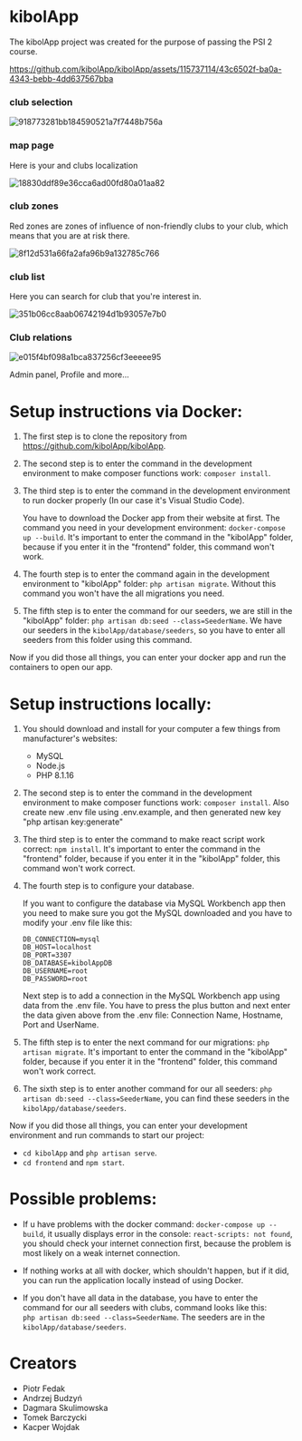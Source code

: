 # kibolApp
The kibolApp project was created for the purpose of passing the PSI 2 course.




https://github.com/kibolApp/kibolApp/assets/115737114/43c6502f-ba0a-4343-bebb-4dd637567bba



### club selection

![918773281bb184590521a7f7448b756a](https://github.com/kibolApp/kibolApp/assets/115737114/b9614525-5901-4905-9f55-6211ad09071b)

### map page
Here is your and clubs localization

![18830ddf89e36cca6ad00fd80a01aa82](https://github.com/kibolApp/kibolApp/assets/115737114/ec02792e-b24b-4058-9316-7e3d72903b8e)

### club zones
Red zones are zones of influence of non-friendly clubs to your club, which means that you are at risk there.

![8f12d531a66fa2afa96b9a132785c766](https://github.com/kibolApp/kibolApp/assets/115737114/59d948c9-3101-4c9f-a4c0-fc395a547478)

### club list
Here you can search for club that you're interest in.

![351b06cc8aab06742194d1b93057e7b0](https://github.com/kibolApp/kibolApp/assets/115737114/03cab8da-9f4a-4292-b1c3-7fa0e06ad0e9)

### Club relations

![e015f4bf098a1bca837256cf3eeeee95](https://github.com/kibolApp/kibolApp/assets/115737114/d5401bf1-331a-497c-a5cb-31c939f1f947)

Admin panel, Profile and more...

# Setup instructions via Docker:

1. The first step is to clone the repository from https://github.com/kibolApp/kibolApp.

2. The second step is to enter the command in the development environment to make composer functions work: ```composer install```.

3. The third step is to enter the command in the development environment to run docker properly (In our case it's Visual Studio Code). 

    You have to download the Docker app from their website at first. The command you need in your development environment:
     ```docker-compose up --build```. 
    It's important to enter the command in the "kibolApp" folder, because if you enter it in the "frontend" folder, this command won't work.

4. The fourth step is to enter the command again in the development environment to "kibolApp" folder: ```php artisan migrate```. Without this command you won't have the
    all migrations you need.

5. The fifth step is to enter the command for our seeders, we are still in the "kibolApp" folder:
 ```php artisan db:seed --class=SeederName```. We have our seeders in the ```kibolApp/database/seeders```, so you have to enter all seeders from this folder using this command.

Now if you did those all things, you can enter your docker app and run the containers to open our app.

# Setup instructions locally:

1. You should download and install for your computer a few things from manufacturer's websites:
    - MySQL
    - Node.js
    - PHP 8.1.16

2. The second step is to enter the command in the development environment to make composer functions work: ```composer install```. Also create new .env file using .env.example, and then generated new key "php artisan key:generate"

3. The third step is to enter the command to make react script work correct: ```npm install```.
     It's important to enter the command in the "frontend" folder, because if you enter it in the "kibolApp" folder, this command won't work correct.

4. The fourth step is to configure your database.

    If you want to configure the database via MySQL Workbench app then you need to make sure you got the MySQL downloaded and you have to modify your .env file like this:
    ```
    DB_CONNECTION=mysql
    DB_HOST=localhost
    DB_PORT=3307
    DB_DATABASE=kibolAppDB
    DB_USERNAME=root
    DB_PASSWORD=root
    ```

    Next step is to add a connection in the MySQL Workbench app using data from the .env file. You have to press the plus button and next enter the data given above from the .env file: Connection Name, Hostname, Port and UserName.

5. The fifth step is to enter the next command for our migrations: ```php artisan migrate```. 
     It's important to enter the command in the "kibolApp" folder, because if you enter it in the "frontend" folder, this command won't work correct.

6. The sixth step is to enter another command for our all seeders: ```php artisan db:seed --class=SeederName```, you can find these seeders in the ```kibolApp/database/seeders```.

Now if you did those all things, you can enter your development environment and run commands to start our project:
- ```cd kibolApp``` and ```php artisan serve```.
- ```cd frontend``` and ```npm start```.

# Possible problems:

- If u have problems with the docker command: ```docker-compose up --build```, it usually displays error in the console: ```react-scripts: not found```, you should check your internet connection first, because the problem is most likely on a weak internet connection.

- If nothing works at all with docker, which shouldn't happen, but if it did, you can run the application locally instead of using Docker.

- If you don't have all data in the database, you have to enter the command for our all seeders with clubs, command looks like this:  
```php artisan db:seed --class=SeederName```. The seeders are in the ```kibolApp/database/seeders```.

# Creators 

- Piotr Fedak        
- Andrzej Budzyń
- Dagmara Skulimowska
- Tomek Barczycki
- Kacper Wojdak
